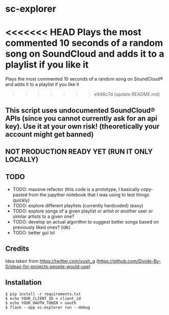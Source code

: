 # sc-explorer
<<<<<<< HEAD
Plays the most commented 10 seconds of a random song on SoundCloud and adds it to a playlist if you like it
=======
Plays the most commented 10 seconds of a random song on SoundCloud® and adds it to a playlist if you like it
>>>>>>> e946c7d (update README.md)

## This script uses undocumented SoundCloud® APIs (since you cannot currently ask for an api key). Use it at your own risk! (theoretically your account might get banned)
## NOT PRODUCTION READY YET (RUN IT ONLY LOCALLY)
## TODO
- TODO: massive refactor (this code is a prototype, I basically copy-pasted from the jupyther notebook that I was using to test things quickly)
- TODO: explore different playlists (currently hardcoded) (easy)
- TODO: explore songs of a given playlist or artist or another user or similar artists to a given one?
- TODO: develop an actual algorithm to suggest better songs based on previously liked ones? (idk)
- TODO: better gui lol

## Credits
Idea taken from https://twitter.com/yush_g (https://github.com/Divide-By-0/ideas-for-projects-people-would-use)

## Installation
```console
$ pip install -r requirements.txt
$ echo YOUR_CLIENT_ID > client_id
$ echo YOUR_OAUTH_TOKEN > oauth
$ flask --app sc-explorer run --debug
```
